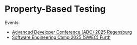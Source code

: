 # Property-Based Testing

Events:

- [Advanced Developer Conference (ADC) 2025 Regensburg](https://draptik.github.io/2025-05-adc-property-based-testing/)
- [Software Engineering Camp 2025 (SWEC) Fürth](https://draptik.github.io/2025-05-swec-property-based-testing)
